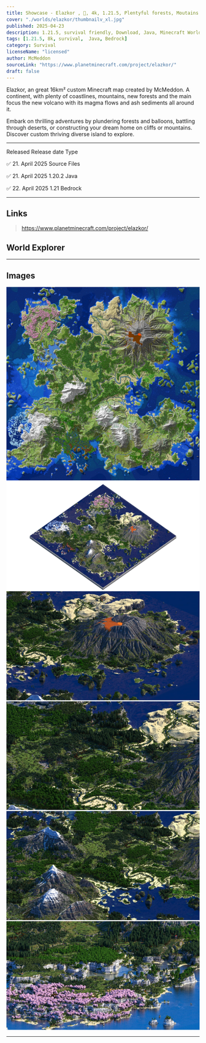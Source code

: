 ```yaml
---
title: Showcase - Elazkor , 🌋, 4k, 1.21.5, Plentyful forests, Moutains and Gen2 Volcano 
cover: "./worlds/elazkor/thumbnailv_xl.jpg"
published: 2025-04-23
description: 1.21.5, survival friendly, Download, Java, Minecraft World
tags: [1.21.5, 8k, survival,  Java, Bedrock]
category: Survival
licenseName: "licensed"
author: McMeddon
sourceLink: "https://www.planetminecraft.com/project/elazkor/"
draft: false
---
```



Elazkor,
an great 16km² custom Minecraft map created by McMeddon. A continent, with plenty of coastlines, mountains, new forests and the main focus the new volcano with its magma flows and ash sediments all around it.

Embark on thrilling adventures by plundering forests and balloons, battling through deserts, or constructing your dream home on cliffs or mountains. Discover custom thriving diverse island to explore.

---

Released 	Release date	Type

✅	21. April 2025	Source Files

✅	21. April 2025	1.20.2 Java

✅	22. April 2025	1.21 Bedrock 

---

## Links
> https://www.planetminecraft.com/project/elazkor/

## World Explorer

<!-- <iframe src="https://mcmeddon.github.io/Fetoxion/" width="100%" height="600" frameborder="0" allowfullscreen></iframe> -->

---
## Images

![Alt text](./world.jpg "Elazkor Render")
![Alt text](./a.jpg "Elazkor Render")
![Alt text](./c.jpg "Elazkor Render")
![Alt text](./d.jpg "Elazkor Render")
![Alt text](./j.jpg "Elazkor Render")
![Alt text](./o.jpg "Elazkor Render")


---
